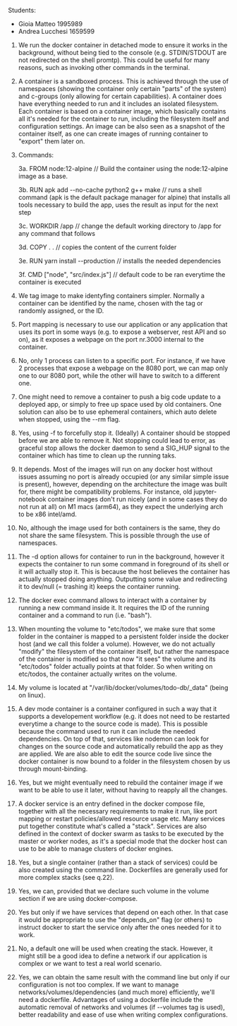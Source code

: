 Students: 
- Gioia Matteo 1995989
- Andrea Lucchesi 1659599

1. We run the docker container in detached mode to ensure it works in the background, without being tied to the console (e.g. STDIN/STDOUT are not redirected on the shell promtp). This could be useful for many reasons, such as invoking other commands in the terminal.

2. A container is a sandboxed process. This is achieved through the use of namespaces (showing the container only certain "parts" of the system) and c-groups (only allowing for certain capabilities). A container does have everything needed to run and it includes an isolated filesystem. Each container is based on a container image, which basically contains all it's needed for the container to run, including the filesystem itself and configuration settings. An image can be also seen as a snapshot of the container itself, as one can create images of running container to "export" them later on.

3. Commands:

    3a. FROM node:12-alpine // Build the container using the node:12-alpine image as a base. 
    
    3b. RUN apk add --no-cache python2 g++ make // runs a shell command (apk is the default package manager for alpine) that installs all tools necessary to build the app, uses the result as input for the next step
    
    3c. WORKDIR /app // change the default working directory to /app for any command that follows
    
    3d. COPY . . // copies the content of the current folder 

    3e. RUN yarn install --production // installs the needed dependencies
    
    3f. CMD ["node", "src/index.js"] // default code to be ran everytime the container is executed

4. We tag image to make identyfing containers simpler. Normally a container can be identified by the name, chosen with the tag or randomly assigned, or the ID.

5. Port mapping is necessary to use our application or any application that uses its port in some ways (e.g. to expose a webserver, rest API and so on), as it exposes a webpage on the port nr.3000 internal to the container.

6. No, only 1 process can listen to a specific port. For instance, if we have 2 processes that expose a webpage on the 8080 port, we can map only one to our 8080 port, while the other will have to switch to a different one.

7. One might need to remove a container to push a big code update to a deployed app, or simply to free up space used by old containers. One solution can also be to use ephemeral containers, which auto delete when stopped, using the --rm flag.

8. Yes, using -f to forcefully stop it. (Ideally) A container should be stopped before we are able to remove it. Not stopping could lead to error, as graceful stop allows the docker daemon to send a SIG_HUP signal to the container which has time to clean up the running taks.

9. It depends. Most of the images will run on any docker host without issues assuming no port is already occupied (or any similar simple issue is present), however, depending on the architecture the image was built for, there might be compatibility problems. For instance, old jupyter-notebook container images don't run nicely (and in some cases they do not run at all) on M1 macs (arm64), as they expect the underlying arch to be x86 intel/amd.

10. No, although the image used for both containers is the same, they do not share the same filesystem. This is possible through the use of namespaces.

11. The -d option allows for container to run in the background, however it expects the container to run some command in foreground of its shell or it will actually stop it. This is because the host believes the container has actually stopped doing anything. Outputting some value and redirecting it to dev/null (= trashing it) keeps the container running.

12. The docker exec command allows to interact with a container by running a new command inside it. It requires the ID of the running container and a command to run (i.e. "bash"). 

13. When mounting the volume to "etc/todos", we make sure that some folder in the container is mapped to a persistent folder inside the docker host (and we call this folder a volume). However, we do not actually "modify" the filesystem of the container itself, but rather the namespace of the container is modified so that now "it sees" the volume and its "etc/todos" folder actually points at that folder. So when writing on etc/todos, the container actually writes on the volume.

14. My volume is located at "/var/lib/docker/volumes/todo-db/_data" (being on linux). 

15. A dev mode container is a container configured in such a way that it supports a developement workflow (e.g. it does not need to be restarted everytime a change to the source code is made). This is possible because the command used to run it can include the needed dependencies. On top of that, services like nodemon can look for changes on the source code and automatically rebuild the app as they are applied. We are also able to edit the source code live since the docker container is now bound to a folder in the filesystem chosen by us through mount-binding.

16. Yes, but we might eventually need to rebuild the container image if we want to be able to use it later, without having to reapply all the changes. 

17. A docker service is an entry defined in the docker compose file, together with all the necessary requirements to make it run, like port mapping or restart policies/allowed resource usage etc. Many services put together constitute what's called a "stack". Services are also defined in the context of docker swarm as tasks to be executed by the master or worker nodes, as it's a special mode that the docker host can use to be able to manage clusters of docker engines.

18. Yes, but a single container (rather than a stack of services) could be also created using the command line. Dockerfiles are generally used for more complex stacks (see q.22).

19. Yes, we can, provided that we declare such volume in the volume section if we are using docker-compose.

20. Yes but only if we have services that depend on each other. In that case it would be appropriate to use the "depends_on" flag (or others) to instruct docker to start the service only after the ones needed for it to work.

21. No, a default one will be used when creating the stack. However, it might still be a good idea to define a network if our application is complex or we want to test a real world scenario.

22. Yes, we can obtain the same result with the command line but only if our configuration is not too complex. If we want to manage networks/volumes/dependencies (and much more) efficiently, we'll need a dockerfile. Advantages of using a dockerfile include the automatic removal of networks and volumes (if --volumes tag is used), better readability and ease of use when writing complex configurations.